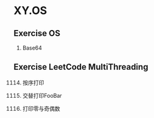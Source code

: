 # XY.OS

## Exercise OS 
1. Base64

## Exercise LeetCode MultiThreading 

1114. 按序打印 

1115. 交替打印FooBar

1116. 打印零与奇偶数


